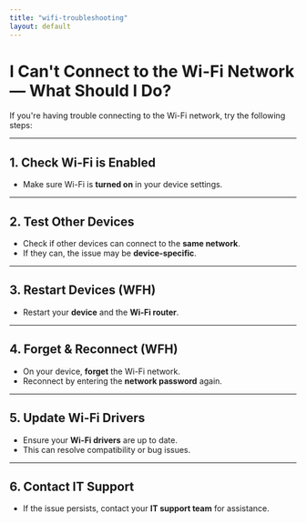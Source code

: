 ```yaml
---
title: "wifi-troubleshooting"
layout: default
---
```


# I Can't Connect to the Wi-Fi Network — What Should I Do?

If you're having trouble connecting to the Wi-Fi network, try the following steps:

---

## 1. Check Wi-Fi is Enabled
- Make sure Wi-Fi is **turned on** in your device settings.

---

## 2. Test Other Devices
- Check if other devices can connect to the **same network**.
- If they can, the issue may be **device-specific**.

---

## 3. Restart Devices (WFH)
- Restart your **device** and the **Wi-Fi router**.

---

## 4. Forget & Reconnect (WFH)
- On your device, **forget** the Wi-Fi network.
- Reconnect by entering the **network password** again.

---

## 5. Update Wi-Fi Drivers
- Ensure your **Wi-Fi drivers** are up to date.
- This can resolve compatibility or bug issues.

---

## 6. Contact IT Support
- If the issue persists, contact your **IT support team** for assistance.
